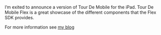 I’m exited to announce a version of Tour De Mobile for the iPad. Tour De Mobile Flex is a great showcase of the different components that the Flex SDK provides.

For more information see [my blog](http://n-so.com/blog/2012/03/26/tour-de-mobile-flex-now-for-the-ipad)